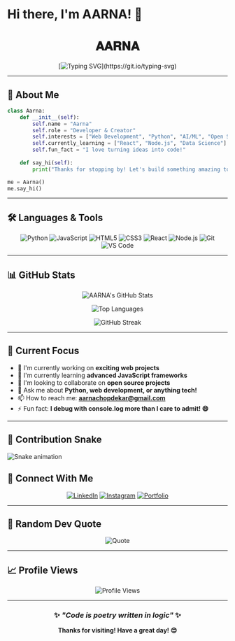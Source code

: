 # Hi there, I'm AARNA! 👋

<div align="center">
  
# 𝐀𝐀𝐑𝐍𝐀

[![Typing SVG](https://readme-typing-svg.herokuapp.com?font=Fira+Code&size=30&pause=1000&color=00F7FF&center=true&vCenter=true&width=600&lines=Welcome+to+my+GitHub!;I+love+coding+and+creating;Always+learning+something+new!)](https://git.io/typing-svg)

</div>

---

## 🚀 About Me

```python
class Aarna:
    def __init__(self):
        self.name = "Aarna"
        self.role = "Developer & Creator"
        self.interests = ["Web Development", "Python", "AI/ML", "Open Source"]
        self.currently_learning = ["React", "Node.js", "Data Science"]
        self.fun_fact = "I love turning ideas into code!"
    
    def say_hi(self):
        print("Thanks for stopping by! Let's build something amazing together!")

me = Aarna()
me.say_hi()
```

---

## 🛠️ Languages & Tools

<div align="center">

![Python](https://img.shields.io/badge/-Python-3776AB?style=for-the-badge&logo=python&logoColor=white)
![JavaScript](https://img.shields.io/badge/-JavaScript-F7DF1E?style=for-the-badge&logo=javascript&logoColor=black)
![HTML5](https://img.shields.io/badge/-HTML5-E34F26?style=for-the-badge&logo=html5&logoColor=white)
![CSS3](https://img.shields.io/badge/-CSS3-1572B6?style=for-the-badge&logo=css3&logoColor=white)
![React](https://img.shields.io/badge/-React-61DAFB?style=for-the-badge&logo=react&logoColor=black)
![Node.js](https://img.shields.io/badge/-Node.js-339933?style=for-the-badge&logo=node.js&logoColor=white)
![Git](https://img.shields.io/badge/-Git-F05032?style=for-the-badge&logo=git&logoColor=white)
![VS Code](https://img.shields.io/badge/-VS%20Code-007ACC?style=for-the-badge&logo=visual-studio-code&logoColor=white)

</div>

---

## 📊 GitHub Stats

<div align="center">
  
![AARNA's GitHub Stats](https://github-readme-stats.vercel.app/api?username=Aarnaaa22E&show_icons=true&theme=tokyonight&hide_border=true&count_private=true)

![Top Languages](https://github-readme-stats.vercel.app/api/top-langs/?username=Aarnaaa22&layout=compact&theme=tokyonight&hide_border=true)

![GitHub Streak](https://github-readme-streak-stats.herokuapp.com/?user=Aarnaaa22&theme=tokyonight&hide_border=true)

</div>

---

## 🎯 Current Focus

- 🔭 I'm currently working on **exciting web projects**
- 🌱 I'm currently learning **advanced JavaScript frameworks**
- 👯 I'm looking to collaborate on **open source projects**
- 💬 Ask me about **Python, web development, or anything tech!**
- 📫 How to reach me: **aarnachopdekar@gmail.com**
- ⚡ Fun fact: **I debug with console.log more than I care to admit! 😄**

---

## 🐍 Contribution Snake

![Snake animation](https://github.com/Aarnaaa22/Aarnaaa22/blob/output/ocean.gif)


## 🤝 Connect With Me

<div align="center">

[![LinkedIn](https://img.shields.io/badge/-LinkedIn-0077B5?style=for-the-badge&logo=linkedin&logoColor=white)](https://www.linkedin.com/in/aarna-chopdekar-98b095373/)
[![Instagram](https://img.shields.io/badge/-Instagram-E4405F?style=for-the-badge&logo=instagram&logoColor=white)](https://www.instagram.com/aarnachopdekar/?igsh=MjJkc3Ixb3hvNXRp&utm_source=qr#)
[![Portfolio](https://img.shields.io/badge/-Portfolio-FF5722?style=for-the-badge&logo=google-chrome&logoColor=white)](https://aarnaaa22.github.io/Portfolio-Website/)

</div>

---

## 💭 Random Dev Quote

<div align="center">

![Quote](https://quotes-github-readme.vercel.app/api?type=horizontal&theme=tokyonight)

</div>

---

## 📈 Profile Views

<div align="center">

![Profile Views](https://komarev.com/ghpvc/?username=Aarnaaa22&color=blueviolet&style=for-the-badge)

</div>

---

<div align="center">

### ✨ *"Code is poetry written in logic"* ✨

**Thanks for visiting! Have a great day! 😊**

</div>

